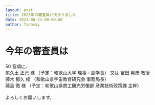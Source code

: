 ```yaml
---
layout: post
title: 2023年の審査員が決まりました
date: 2023-06-24 00:00:00
author: Tarosay
---
```


# 今年の審査員は

50 音順に、<br/>
尾久土 正己 様 （予定：和歌山大学 理事・副学長） 又は 富田 晃彦 教授<br/>
藤木 郁久 様 （和歌山県宇宙教育研究会 事務局長）<br/>
藤島 徹 様 （予定：和歌山県商工観光労働部 産業技術政策課 主幹）<br/>
</br>
よろしくお願いします。
